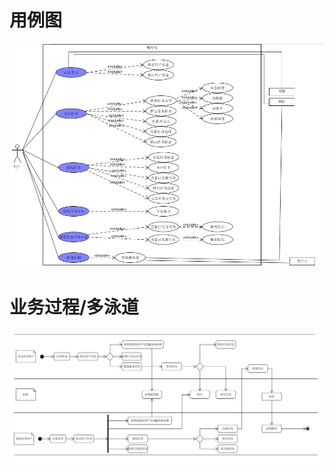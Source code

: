 # 用例图

![泳道图](<https://github.com/sysu-abi/image/blob/master/%E7%94%A8%E4%BE%8B%E5%9B%BE.png>)

# 业务过程/多泳道

![泳道图](https://github.com/sysu-abi/image/blob/master/%E6%B3%B3%E9%81%93%E5%9B%BE.PNG)







